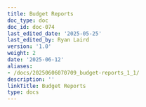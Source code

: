 ```yaml
---
title: Budget Reports
doc_type: doc
doc_id: doc-074
last_edited_date: '2025-05-25'
last_edited_by: Ryan Laird
version: '1.0'
weight: 2
date: '2025-06-12'
aliases:
- /docs/20250606070709_budget-reports_1_1/
description: ''
linkTitle: Budget Reports
type: docs
---
```


